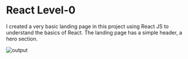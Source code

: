 # React Level-0

I created a very basic landing page in this project using React JS to understand the basics of React.
The landing page has a simple header, a hero section.

![output](./public/images/Output.png)
